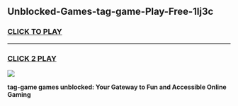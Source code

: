 
## Unblocked-Games-tag-game-Play-Free-1lj3c
<h3>
<a href="https://premium76.site?title=tag-game&ref=18A">CLICK TO PLAY</a></h3>
<hr>

<h3>
<a href="https://premium76.site?title=tag-game&ref=18A">CLICK 2 PLAY</a>
  
</h3>

<a href="https://premium76.site?title=tag-game&ref=18A"><img src="https://clearcache.store/games.png"></a>


**tag-game games unblocked: Your Gateway to Fun and Accessible Online Gaming**
